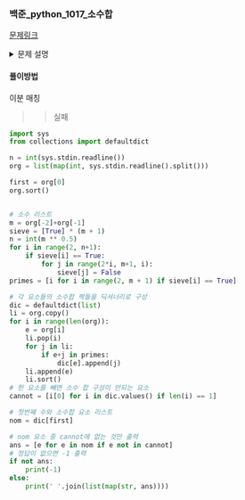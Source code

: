 ### 백준_python_1017_소수합
[문제링크](https://www.acmicpc.net/problem/1017)
<details>
  <summary>문제 설명</summary>
- 지민이느 수의 리스트가 있을 때, 이를 짝지어 각 쌍의 합이 소수가 되게 하려고 한다.<br> 
- 예를 들어, {1, 4, 7, 10, 11, 12}가 있다고 하자. 지민이는 다음과 같이 그룹지을 수 있다.<br> 
1 + 4 = 5, 7 + 10 = 17, 11 + 12 = 23<br> 
또는 <br> 
1 + 10 = 11, 4 + 7 = 11, 11 + 12 = 23<br> 

**지민이가 모든 수를 다 짝지었을 때,** <br> 
첫 번째 수와 어떤 수를 짝지었는지 오름차순으로 출력하는 프로그램을 작성하시오. <br> 
첫째 줄에 정답을 출력한다. 없으면 -1을 출력한다.<br>

위의 예제에서 1 + 12 = 13으로 소수이다. <br> 
그러나, 남은 4개의 수를 합이 소수가 되게 짝지을 수 있는 방법이 없다. <br> 
따라서 예제의 답은 4, 10이다.<br> 
  
</details>

#### 풀이방법
이분 매칭 

>> 실패
```python
import sys
from collections import defaultdict

n = int(sys.stdin.readline())
org = list(map(int, sys.stdin.readline().split()))

first = org[0]
org.sort()


# 소수 리스트
m = org[-2]+org[-1]
sieve = [True] * (m + 1)
n = int(m ** 0.5)
for i in range(2, n+1):
    if sieve[i] == True:
        for j in range(2*i, m+1, i):
            sieve[j] = False
primes = [i for i in range(2, m + 1) if sieve[i] == True]

# 각 요소들의 소수합 짝들을 딕셔너리로 구성
dic = defaultdict(list)
li = org.copy()
for i in range(len(org)):
    e = org[i]
    li.pop(i)
    for j in li:
        if e+j in primes:
            dic[e].append(j)
    li.append(e)
    li.sort()
# 한 요소를 빼면 소수 합 구성이 안되는 요소
cannot = [i[0] for i in dic.values() if len(i) == 1]

# 첫번째 수와 소수합 요소 리스트
nom = dic[first]

# nom 요소 중 cannot에 없는 것만 출력
ans = [e for e in nom if e not in cannot]
# 정답이 없으면 -1 출력
if not ans:
    print(-1)
else:
    print(' '.join(list(map(str, ans))))
```
